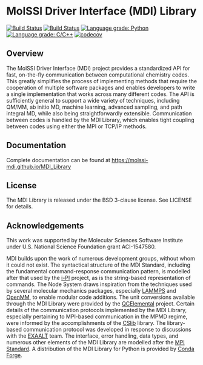 MolSSI Driver Interface (MDI) Library
=====================================

[![Build Status](https://travis-ci.org/MolSSI/MDI_Library.svg?branch=master)](https://travis-ci.org/MolSSI/MDI_Library)
[![Build Status](https://dev.azure.com/taylorabarnes/MDI_Library/_apis/build/status/MolSSI.MDI_Library?branchName=master)](https://dev.azure.com/taylorabarnes/MDI_Library/_build/latest?definitionId=1&branchName=master)
[![Language grade: Python](https://img.shields.io/lgtm/grade/python/g/MolSSI/MDI_Library.svg?logo=lgtm&logoWidth=18)](https://lgtm.com/projects/g/MolSSI/MDI_Library/context:python)
[![Language grade: C/C++](https://img.shields.io/lgtm/grade/cpp/g/MolSSI/MDI_Library.svg?logo=lgtm&logoWidth=18)](https://lgtm.com/projects/g/MolSSI/MDI_Library/context:cpp)
[![codecov](https://codecov.io/gh/MolSSI/MDI_Library/branch/master/graph/badge.svg)](https://codecov.io/gh/MolSSI/MDI_Library)

## Overview

The MolSSI Driver Interface (MDI) project provides a standardized API for fast, on-the-fly communication between computational chemistry codes.  This greatly simplifies the process of implementing methods that require the cooperation of multiple software packages and enables developers to write a single implementation that works across many different codes.  The API is sufficiently general to support a wide variety of techniques, including QM/MM, ab initio MD, machine learning, advanced sampling, and path integral MD, while also being straightforwardly extensible.  Communication between codes is handled by the MDI Library, which enables tight coupling between codes using either the MPI or TCP/IP methods.

## Documentation

Complete documentation can be found at https://molssi-mdi.github.io/MDI_Library

## License

The MDI Library is released under the BSD 3-clause license. See LICENSE for details.

## Acknowledgements

This work was supported by the Molecular Sciences Software Institute under U.S. National Science Foundation grant ACI-1547580.

MDI builds upon the work of numerous development groups, without whom it could not exist.
The syntactical structure of the MDI Standard, including the fundamental command-response communication pattern, is modelled after that used by the <a href="http://ipi-code.org/">i-PI</a> project, as is the string-based representation of commands.
The Node System draws inspiration from the techniques used by several molecular mechanics packages, especially <a href="https://lammps.sandia.gov/">LAMMPS</a> and <a href="http://openmm.org/">OpenMM</a>, to enable modular code additions.
The unit conversions available through the MDI Library were provided by the <a href="https://github.com/MolSSI/QCElemental">QCElemental</a> project.
Certain details of the communication protocols implemented by the MDI Library, especially pertaining to MPI-based communication in the MPMD regime, were informed by the accomplishments of the <a href="https://cslib.sandia.gov/">CSlib</a> library.
The library-based communication protocol was developed in response to discussions with the <a href="https://gitlab.com/exaalt">EXAALT</a> team.
The interface, error handling, data types, and numerous other elements of the MDI Library are modelled after the <a href="https://www.mpi-forum.org/">MPI Standard</a>.
A distribution of the MDI Library for Python is provided by <a href="https://conda-forge.org/">Conda Forge</a>.
